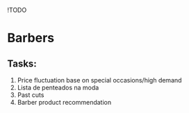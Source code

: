 !TODO

# Barbers

## Tasks:
1. Price fluctuation base on special occasions/high demand
2. Lista de penteados na moda
3. Past cuts
4. Barber product recommendation